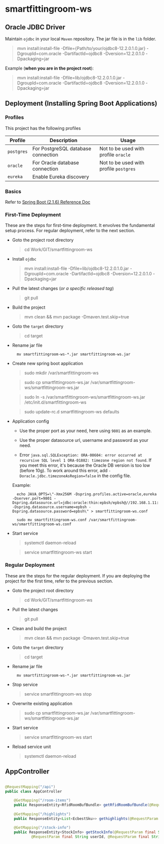 # smartfittingroom-ws


## Oracle JDBC Driver

Maintain `ojdbc` in your local `Maven` repository. The jar file is in the `lib` folder. 

> mvn install:install-file -Dfile={Path/to/your/ojdbc8-12.2.0.1.0.jar} -DgroupId=com.oracle -DartifactId=ojdbc8 -Dversion=12.2.0.1.0 -Dpackaging=jar

Example (**when you are in the project root**):

> mvn install:install-file -Dfile=lib/ojdbc8-12.2.0.1.0.jar -DgroupId=com.oracle -DartifactId=ojdbc8 -Dversion=12.2.0.1.0 -Dpackaging=jar


## Deployment (Installing Spring Boot Applications)

### Profiles

This project has the following profiles

| Profile | Description | Usage |
| --- | --- | --- |
| `postgres` | For PostgreSQL database connection | Not to be used with profile `oracle` |
| `oracle` | For Oracle database connection | Not to be used with profile `postgres` |
| `eureka` | Enable Eureka discovery |  |

### Basics

Refer to [Spring Boot (2.1.6) Reference Doc](https://docs.spring.io/spring-boot/docs/2.1.6.RELEASE/reference/htmlsingle/#deployment-install)

### First-Time Deployment

These are the steps for first-time deployment. It envolves the fundamental setup process. For regular deployment, refer to the next section.

- Goto the project root directory

  > cd Work/GIT/smartfittingroom-ws

- Install `ojdbc`

  > mvn install:install-file -Dfile=lib/ojdbc8-12.2.0.1.0.jar -DgroupId=com.oracle -DartifactId=ojdbc8 -Dversion=12.2.0.1.0 -Dpackaging=jar

- Pull the latest changes (*or a specific released tag*)

  > git pull

- Build the project

  > mvn clean && mvn package -Dmaven.test.skip=true

- Goto the `target` directory

  > cd target

- Rename jar file

		mv smartfittingroom-ws-*.jar smartfittingroom-ws.jar

- Create new spring boot application

  > sudo mkdir /var/smartfittingroom-ws

  > sudo cp smartfittingroom-ws.jar /var/smartfittingroom-ws/smartfittingroom-ws.jar

  > sudo ln -s /var/smartfittingroom-ws/smartfittingroom-ws.jar /etc/init.d/smartfittingroom-ws

  > sudo update-rc.d smartfittingroom-ws defaults

- Application config

  * Use the proper port as your need, here using `9801` as an example.

  * Use the proper datasource url, username and password as your need.
  
  * Error `java.sql.SQLException: ORA-00604: error occurred at recursive SQL level 1 ORA-01882: timezone region not found`. If you meet this error, it's because the Oracle DB version is too low (before 10g). To work around this error, add `-Doracle.jdbc.timezoneAsRegion=false` in the config file.

  Example:

		echo JAVA_OPTS=\"-Xmx256M -Dspring.profiles.active=oracle,eureka -Dserver.port=9801 -Dspring.datasource.url=jdbc:oracle:thin:epbsh/epbsh@//192.168.1.11:1521/orcl -Dspring.datasource.username=epbsh -Dspring.datasource.password=epbsh\" > smartfittingroom-ws.conf

		sudo mv smartfittingroom-ws.conf /var/smartfittingroom-ws/smartfittingroom-ws.conf

- Start service

  > systemctl daemon-reload

  > service smartfittingroom-ws start

### Regular Deployment

These are the steps for the regular deployment. If you are deploying the project for the first time, refer to the previous section.

- Goto the project root directory

  > cd Work/GIT/smartfittingroom-ws

- Pull the latest changes

  > git pull

- Clean and build the project

  > mvn clean && mvn package -Dmaven.test.skip=true

- Goto the `target` directory

  > cd target

- Rename jar file

		mv smartfittingroom-ws-*.jar smartfittingroom-ws.jar

- Stop service

  > service smartfittingroom-ws stop

- Overwrite existing application

  > sudo cp smartfittingroom-ws.jar /var/smartfittingroom-ws/smartfittingroom-ws.jar

- Start service

  > service smartfittingroom-ws start

- Reload service unit

  > systemctl daemon-reload
  


## AppController

```Java

@RequestMapping("/api")
public class AppController

	@GetMapping("/room-items")
	public ResponseEntity<RfidRoomBufBundle> getRfidRoomBufBundle(@RequestParam final String roomNo)
	
	@GetMapping("/highlights")
	public ResponseEntity<List<EcbestSku>> gethighlights(@RequestParam final String orgId)
	
	@GetMapping("/stock-info")
	public ResponseEntity<StockInfo> getStockInfo(@RequestParam final String orgId, @RequestParam final String locId,
			@RequestParam final String userId, @RequestParam final String stkId)
								
```
